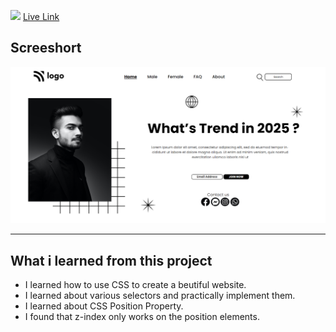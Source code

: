 ![](https://img.shields.io/badge/Project-1-brightgreen)
[Live Link](https://trend-25.netlify.app/)

## Screeshort
![Screeshort](Screenshots/Screenshot%20.png)
   * * *
  ## What i learned from this project

  - I learned how to use  CSS to create a beutiful website.
  - I learned about various selectors and practically implement them.
  - I learned about CSS Position Property.
  - I found that z-index only works on the position elements.
 